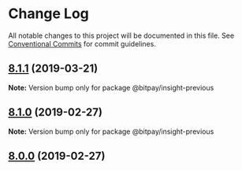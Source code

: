 # Change Log

All notable changes to this project will be documented in this file.
See [Conventional Commits](https://conventionalcommits.org) for commit guidelines.

## [8.1.1](https://github.com/bitpay/bitcore/compare/v8.1.0...v8.1.1) (2019-03-21)

**Note:** Version bump only for package @bitpay/insight-previous

## [8.1.0](https://github.com/bitpay/bitcore/compare/v5.0.0-beta.44...v8.1.0) (2019-02-27)

**Note:** Version bump only for package @bitpay/insight-previous

## [8.0.0](https://github.com/bitpay/bitcore/compare/v5.0.0-beta.44...v8.0.0) (2019-02-27)
